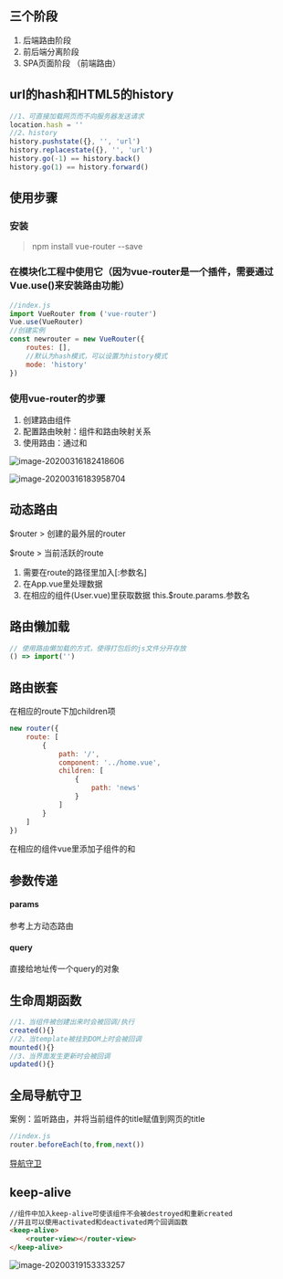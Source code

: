 ## 三个阶段

1. 后端路由阶段
2. 前后端分离阶段
3. SPA页面阶段 （前端路由）



## url的hash和HTML5的history

```javascript
//1、可直接加载网页而不向服务器发送请求
location.hash = ''
//2、history
history.pushstate({}, '', 'url')
history.replacestate({}, '', 'url')
history.go(-1) == history.back()
history.go(1) == history.forward()
```



## 使用步骤

### 安装

> npm install vue-router --save

### 在模块化工程中使用它（因为vue-router是一个插件，需要通过Vue.use()来安装路由功能）

```javascript
//index.js
import VueRouter from ('vue-router')
Vue.use(VueRouter)
//创建实例
const newrouter = new VueRouter({
    routes: [],
    //默认为hash模式，可以设置为history模式
    mode: 'history'
})
```

### 使用vue-router的步骤

1. 创建路由组件
2. 配置路由映射：组件和路由映射关系
3. 使用路由：通过<router-link>和<router-view>

![image-20200316182418606](C:\Users\MZHlo\AppData\Roaming\Typora\typora-user-images\image-20200316182418606.png)

![image-20200316183958704](C:\Users\MZHlo\AppData\Roaming\Typora\typora-user-images\image-20200316183958704.png)



## 动态路由

$router  > 创建的最外层的router

$route > 当前活跃的route

1. 需要在route的路径里加入[:参数名]
2. 在App.vue里处理数据
3. 在相应的组件(User.vue)里获取数据 this.$route.params.参数名



## 路由懒加载

```javascript
// 使用路由懒加载的方式，使得打包后的js文件分开存放
() => import('')
```



## 路由嵌套

在相应的route下加children项

```javascript
new router({
    route: [
        {
            path: '/',
            component: '../home.vue',
            children: [
                {
                    path: 'news'
                }
            ]
        }
    ]
})
```

在相应的组件vue里添加子组件的<router-link>和<router-view>



## 参数传递

#### params

参考上方动态路由

#### query

直接给地址传一个query的对象



## 生命周期函数

```javascript
//1、当组件被创建出来时会被回调/执行
created(){}
//2、当template被挂到DOM上时会被回调
mounted(){}
//3、当界面发生更新时会被回调
updated(){}
```





## 全局导航守卫

案例：监听路由，并将当前组件的title赋值到网页的title

```javascript
//index.js
router.beforeEach(to,from,next())
```

[导航守卫](https://router.vuejs.org/zh/guide/advanced/navigation-guards.html)



## keep-alive

```html
//组件中加入keep-alive可使该组件不会被destroyed和重新created
//并且可以使用activated和deactivated两个回调函数
<keep-alive>
	<router-view></router-view>
</keep-alive>
```

![image-20200319153333257](C:\Users\MZHlo\AppData\Roaming\Typora\typora-user-images\image-20200319153333257.png)



